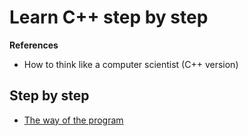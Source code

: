 # Learn C++ step by step

**References**

- How to think like a computer scientist (C++ version)

## Step by step

- [The way of the program](01-the-way-of-program/)